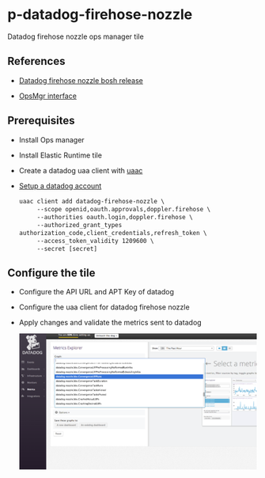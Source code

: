 # p-datadog-firehose-nozzle
Datadog firehose nozzle ops manager tile

## References

* [Datadog firehose nozzle bosh release](https://github.com/cloudfoundry-incubator/datadog-firehose-nozzle-release)

* [OpsMgr interface](http://docs.pivotal.io/pivotalcf/customizing/pcf-interface.html)

## Prerequisites

* Install Ops manager
* Install Elastic Runtime tile
* Create a datadog uaa client with [uaac](https://docs.cloudfoundry.org/adminguide/uaa-user-management.html)
* [Setup a datadog account](https://www.datadoghq.com/)


  ```
  uaac client add datadog-firehose-nozzle \
       --scope openid,oauth.approvals,doppler.firehose \
       --authorities oauth.login,doppler.firehose \
       --authorized_grant_types authorization_code,client_credentials,refresh_token \
       --access_token_validity 1209600 \
       --secret [secret]
  ```

## Configure the tile

* Configure the API URL and APT Key of datadog
* Configure the uaa client for datadog firehose nozzle
* Apply changes and validate the metrics sent to datadog

  ![](images/datadog-metrics.png)

  

